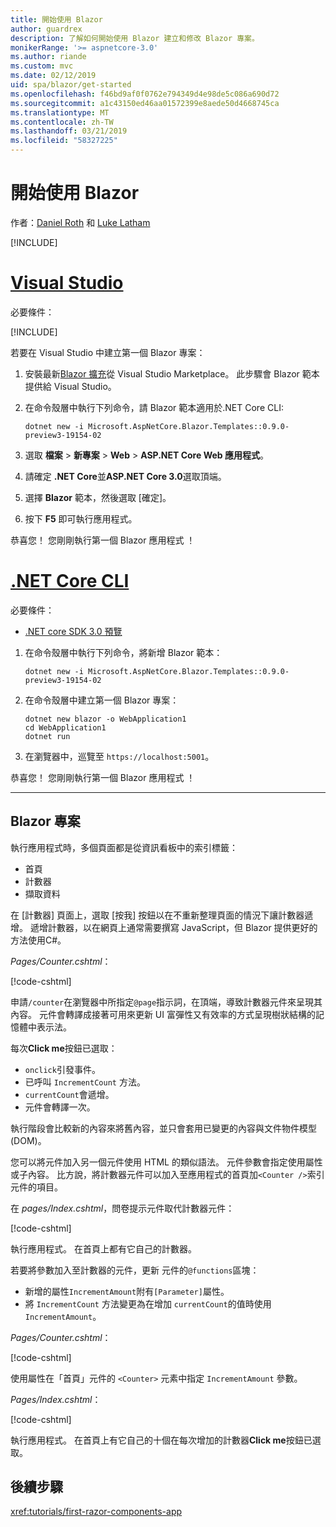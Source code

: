```yaml
---
title: 開始使用 Blazor
author: guardrex
description: 了解如何開始使用 Blazor 建立和修改 Blazor 專案。
monikerRange: '>= aspnetcore-3.0'
ms.author: riande
ms.custom: mvc
ms.date: 02/12/2019
uid: spa/blazor/get-started
ms.openlocfilehash: f46bd9af0f0762e794349d4e98de5c086a690d72
ms.sourcegitcommit: a1c43150ed46aa01572399e8aede50d4668745ca
ms.translationtype: MT
ms.contentlocale: zh-TW
ms.lasthandoff: 03/21/2019
ms.locfileid: "58327225"
---
```

# <a name="get-started-with-blazor"></a>開始使用 Blazor

作者：[Daniel Roth](https://github.com/danroth27) 和 [Luke Latham](https://github.com/guardrex)

[!INCLUDE[](~/includes/razor-components-preview-notice.md)]

# <a name="visual-studiotabvisual-studio"></a>[Visual Studio](#tab/visual-studio)

必要條件：

[!INCLUDE[](~/includes/net-core-prereqs-vs-3.0.md)]

若要在 Visual Studio 中建立第一個 Blazor 專案：

1. 安裝最新[Blazor 擴充](https://go.microsoft.com/fwlink/?linkid=870389)從 Visual Studio Marketplace。 此步驟會 Blazor 範本提供給 Visual Studio。
1. 在命令殼層中執行下列命令，請 Blazor 範本適用於.NET Core CLI:

   ```console
   dotnet new -i Microsoft.AspNetCore.Blazor.Templates::0.9.0-preview3-19154-02
   ```

1. 選取 **檔案** > **新專案** > **Web** > **ASP.NET Core Web 應用程式**。
1. 請確定 **.NET Core**並**ASP.NET Core 3.0**選取頂端。
1. 選擇 **Blazor** 範本，然後選取 [確定]。
1. 按下 **F5** 即可執行應用程式。

恭喜您！ 您剛剛執行第一個 Blazor 應用程式 ！

<!--

# [Visual Studio Code](#tab/visual-studio-code)

Prerequisites:

[!INCLUDE[](~/includes/net-core-prereqs-vsc-3.0.md)]

To create your first Blazor project in Visual Studio Code:

1. Execute the following command in a command shell:

   ```console
   dotnet new blazor -o WebApplication1
   ```

1. Open the *WebApplication1* folder in Visual Studio Code.

1. Visual Studio code offers to create assets to build and debug the app, which includes the *tasks.json* and *launch.json* files. Select **Yes** to add the assets.

1. Execute the app using the Visual Studio Code debugger.

1. In a browser, navigate to `https://localhost:5001`.

Congratulations! You just ran your first Blazor app!

# [Visual Studio for Mac](#tab/visual-studio-mac)

.NET Core 3.0 will be supported with Visual Studio for Mac version 8.0 or later. Visual Studio for Mac version 8.0 Preview isn't available at this time.

Use the [.NET Core CLI version of this topic](xref:razor-components/get-started?tabs=netcore-cli) on macOS.

[!INCLUDE[](~/includes/net-core-prereqs-mac-3.0.md)]

To create your first project Blazor project in Visual Studio for Mac:

1. Select **File** > **New Solution** or **New Project**.
1. In the sidebar, select **.NET Core** > **App**.
1. Select **Blazor** and select **Next**.
1. The **Target Framework** defaults to **.NET Core 3.0**. Select **Next**.
1. In the **Project Name** field, enter `WebApplication1`. Select **Create**.
1. Select **Run** > **Run Without Debugging** to run the app *without the debugger*. Running with the debugger isn't supported at this time.

Congratulations! You just ran your first Blazor app!
-->

# <a name="net-core-clitabnetcore-cli"></a>[.NET Core CLI](#tab/netcore-cli/)

必要條件：

* [.NET core SDK 3.0 預覽](https://dotnet.microsoft.com/download/dotnet-core/3.0)

1. 在命令殼層中執行下列命令，將新增 Blazor 範本：

   ```console
   dotnet new -i Microsoft.AspNetCore.Blazor.Templates::0.9.0-preview3-19154-02
   ```

1. 在命令殼層中建立第一個 Blazor 專案：

   ```console
   dotnet new blazor -o WebApplication1
   cd WebApplication1
   dotnet run
   ```

1. 在瀏覽器中，巡覽至 `https://localhost:5001`。

恭喜您！ 您剛剛執行第一個 Blazor 應用程式 ！

---

## <a name="blazor-project"></a>Blazor 專案

執行應用程式時，多個頁面都是從資訊看板中的索引標籤：

* 首頁
* 計數器
* 擷取資料

在 [計數器] 頁面上，選取 [按我] 按鈕以在不重新整理頁面的情況下讓計數器遞增。 遞增計數器，以在網頁上通常需要撰寫 JavaScript，但 Blazor 提供更好的方法使用C#。

*Pages/Counter.cshtml*：

[!code-cshtml[](get-started/samples_snapshot/3.x/Counter1.cshtml)]

申請`/counter`在瀏覽器中所指定`@page`指示詞，在頂端，導致計數器元件來呈現其內容。 元件會轉譯成接著可用來更新 UI 富彈性又有效率的方式呈現樹狀結構的記憶體中表示法。

每次**Click me**按鈕已選取：

* `onclick`引發事件。
* 已呼叫 `IncrementCount` 方法。
* `currentCount`會遞增。
* 元件會轉譯一次。

執行階段會比較新的內容來將舊內容，並只會套用已變更的內容與文件物件模型 (DOM)。

您可以將元件加入另一個元件使用 HTML 的類似語法。 元件參數會指定使用屬性或子內容。 比方說，將計數器元件可以加入至應用程式的首頁加`<Counter />`索引元件的項目。

在  *pages/Index.cshtml*，問卷提示元件取代計數器元件：

[!code-cshtml[](get-started/samples_snapshot/3.x/Index1.cshtml?highlight=7)]

執行應用程式。 在首頁上都有它自己的計數器。

若要將參數加入至計數器的元件，更新 元件的`@functions`區塊：

* 新增的屬性`IncrementAmount`附有`[Parameter]`屬性。
* 將 `IncrementCount` 方法變更為在增加 `currentCount`的值時使用 `IncrementAmount`。

*Pages/Counter.cshtml*：

[!code-cshtml[](get-started/samples_snapshot/3.x/Counter2.cshtml?highlight=4,8)]

使用屬性在「首頁」元件的 `<Counter>` 元素中指定 `IncrementAmount` 參數。

*Pages/Index.cshtml*：

[!code-cshtml[](get-started/samples_snapshot/3.x/Index2.cshtml)]

執行應用程式。 在首頁上有它自己的十個在每次增加的計數器**Click me**按鈕已選取。

## <a name="next-steps"></a>後續步驟

<xref:tutorials/first-razor-components-app>
